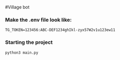 #Village bot 
### Make the .env file look like:
```
TG_TOKEN=123456:ABC-DEF1234ghIkl-zyx57W2v1u123ew11
```
### Starting the project
```
python3 main.py
```